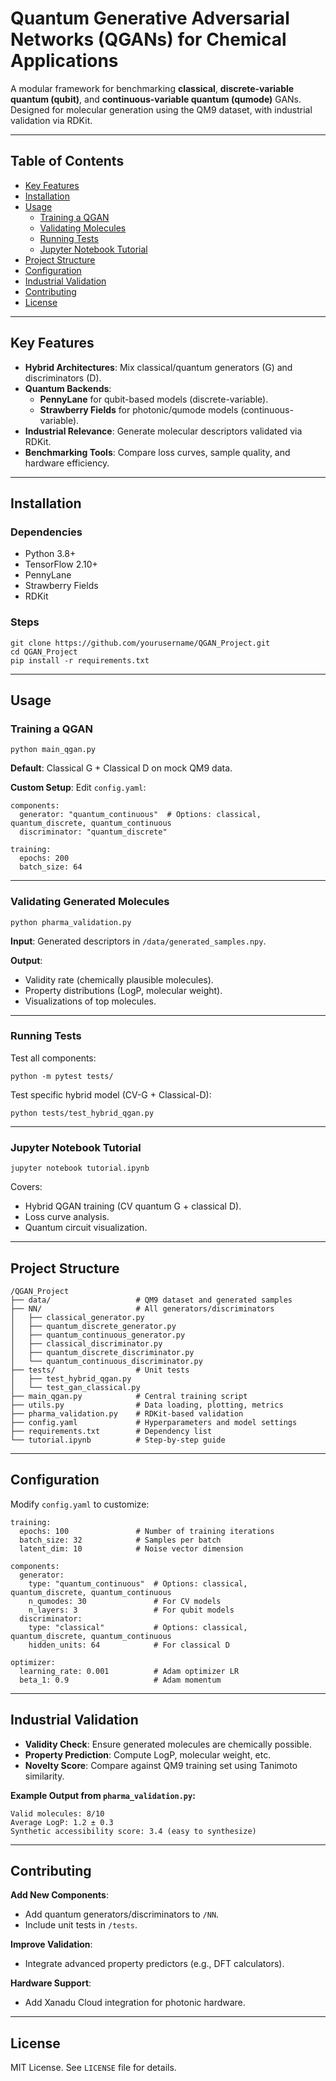 # Quantum Generative Adversarial Networks (QGANs) for Chemical Applications

A modular framework for benchmarking **classical**, **discrete-variable quantum (qubit)**, and **continuous-variable quantum (qumode)** GANs. Designed for molecular generation using the QM9 dataset, with industrial validation via RDKit.

---

## Table of Contents
- [Key Features](#key-features)
- [Installation](#installation)
- [Usage](#usage)
  - [Training a QGAN](#training-a-qgan)
  - [Validating Molecules](#validating-generated-molecules)
  - [Running Tests](#running-tests)
  - [Jupyter Notebook Tutorial](#jupyter-notebook-tutorial)
- [Project Structure](#project-structure)
- [Configuration](#configuration)
- [Industrial Validation](#industrial-validation)
- [Contributing](#contributing)
- [License](#license)

---

## Key Features
- **Hybrid Architectures**: Mix classical/quantum generators (G) and discriminators (D).
- **Quantum Backends**:
  - **PennyLane** for qubit-based models (discrete-variable).
  - **Strawberry Fields** for photonic/qumode models (continuous-variable).
- **Industrial Relevance**: Generate molecular descriptors validated via RDKit.
- **Benchmarking Tools**: Compare loss curves, sample quality, and hardware efficiency.

---

## Installation

### Dependencies
- Python 3.8+
- TensorFlow 2.10+
- PennyLane
- Strawberry Fields
- RDKit

### Steps

```
git clone https://github.com/yourusername/QGAN_Project.git
cd QGAN_Project
pip install -r requirements.txt
```

---

## Usage

### Training a QGAN

```
python main_qgan.py
```

**Default**: Classical G + Classical D on mock QM9 data.

**Custom Setup**: Edit `config.yaml`:

```
components:
  generator: "quantum_continuous"  # Options: classical, quantum_discrete, quantum_continuous
  discriminator: "quantum_discrete"

training:
  epochs: 200
  batch_size: 64
```

---

### Validating Generated Molecules

```
python pharma_validation.py
```

**Input**: Generated descriptors in `/data/generated_samples.npy`.

**Output**:
- Validity rate (chemically plausible molecules).
- Property distributions (LogP, molecular weight).
- Visualizations of top molecules.

---

### Running Tests

Test all components:

```
python -m pytest tests/
```

Test specific hybrid model (CV-G + Classical-D):

```
python tests/test_hybrid_qgan.py
```

---

### Jupyter Notebook Tutorial

```
jupyter notebook tutorial.ipynb
```

Covers:
- Hybrid QGAN training (CV quantum G + classical D).
- Loss curve analysis.
- Quantum circuit visualization.

---

## Project Structure

```
/QGAN_Project  
├── data/                   # QM9 dataset and generated samples  
├── NN/                     # All generators/discriminators  
│   ├── classical_generator.py  
│   ├── quantum_discrete_generator.py  
│   ├── quantum_continuous_generator.py  
│   ├── classical_discriminator.py  
│   ├── quantum_discrete_discriminator.py  
│   └── quantum_continuous_discriminator.py  
├── tests/                  # Unit tests  
│   ├── test_hybrid_qgan.py  
│   └── test_gan_classical.py  
├── main_qgan.py            # Central training script  
├── utils.py                # Data loading, plotting, metrics  
├── pharma_validation.py    # RDKit-based validation  
├── config.yaml             # Hyperparameters and model settings  
├── requirements.txt        # Dependency list  
└── tutorial.ipynb          # Step-by-step guide  
```

---

## Configuration

Modify `config.yaml` to customize:

```
training:
  epochs: 100               # Number of training iterations
  batch_size: 32            # Samples per batch
  latent_dim: 10            # Noise vector dimension

components:
  generator:
    type: "quantum_continuous"  # Options: classical, quantum_discrete, quantum_continuous
    n_qumodes: 30               # For CV models
    n_layers: 3                 # For qubit models
  discriminator:
    type: "classical"           # Options: classical, quantum_discrete, quantum_continuous
    hidden_units: 64            # For classical D

optimizer:
  learning_rate: 0.001          # Adam optimizer LR
  beta_1: 0.9                   # Adam momentum
```

---

## Industrial Validation

- **Validity Check**: Ensure generated molecules are chemically possible.
- **Property Prediction**: Compute LogP, molecular weight, etc.
- **Novelty Score**: Compare against QM9 training set using Tanimoto similarity.

**Example Output from `pharma_validation.py`:**

```
Valid molecules: 8/10  
Average LogP: 1.2 ± 0.3  
Synthetic accessibility score: 3.4 (easy to synthesize)
```

---

## Contributing

**Add New Components**:
- Add quantum generators/discriminators to `/NN`.
- Include unit tests in `/tests`.

**Improve Validation**:
- Integrate advanced property predictors (e.g., DFT calculators).

**Hardware Support**:
- Add Xanadu Cloud integration for photonic hardware.

---

## License

MIT License. See `LICENSE` file for details.
